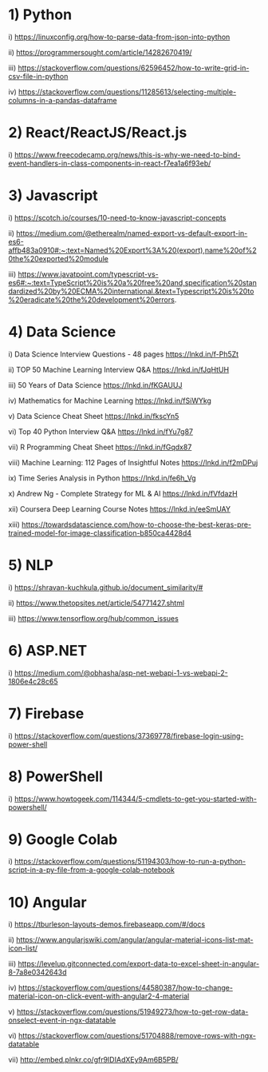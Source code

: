 # 1) Python

  i) https://linuxconfig.org/how-to-parse-data-from-json-into-python
  
 ii) https://programmersought.com/article/14282670419/
 
iii) https://stackoverflow.com/questions/62596452/how-to-write-grid-in-csv-file-in-python

 iv) https://stackoverflow.com/questions/11285613/selecting-multiple-columns-in-a-pandas-dataframe

# 2) React/ReactJS/React.js
   
   i) https://www.freecodecamp.org/news/this-is-why-we-need-to-bind-event-handlers-in-class-components-in-react-f7ea1a6f93eb/

# 3) Javascript
   
   i) https://scotch.io/courses/10-need-to-know-javascript-concepts
   
  ii) https://medium.com/@etherealm/named-export-vs-default-export-in-es6-affb483a0910#:~:text=Named%20Export%3A%20(export),name%20of%20the%20exported%20module
  
 iii) https://www.javatpoint.com/typescript-vs-es6#:~:text=TypeScript%20is%20a%20free%20and,specification%20standardized%20by%20ECMA%20international.&text=Typescript%20is%20to%20eradicate%20the%20development%20errors. 
  
# 4) Data Science

   i) Data Science Interview Questions - 48 pages
        https://lnkd.in/f-Ph5Zt

   ii) TOP 50 Machine Learning Interview Q&A
        https://lnkd.in/fJqHtUH

  iii) 50 Years of Data Science
        https://lnkd.in/fKGAUUJ

   iv) Mathematics for Machine Learning
        https://lnkd.in/fSiWYkg

   v)  Data Science Cheat Sheet
        https://lnkd.in/fkscYn5

   vi) Top 40 Python Interview Q&A
        https://lnkd.in/fYu7g87

  vii) R Programming Cheat Sheet
        https://lnkd.in/fGqdx87

 viii) Machine Learning: 112 Pages of Insightful Notes
        https://lnkd.in/f2mDPuj

   ix) Time Series Analysis in Python
         https://lnkd.in/fe6h_Vg

   x) Andrew Ng - Complete Strategy for ML & AI
       https://lnkd.in/fVfdazH

 xii) Coursera Deep Learning Course Notes
       https://lnkd.in/eeSmUAY 
       
xiii) https://towardsdatascience.com/how-to-choose-the-best-keras-pre-trained-model-for-image-classification-b850ca4428d4

# 5) NLP

  i) https://shravan-kuchkula.github.io/document_similarity/#
  
 ii) https://www.thetopsites.net/article/54771427.shtml
 
iii) https://www.tensorflow.org/hub/common_issues

# 6) ASP.NET

   i) https://medium.com/@obhasha/asp-net-webapi-1-vs-webapi-2-1806e4c28c65

# 7) Firebase

   i) https://stackoverflow.com/questions/37369778/firebase-login-using-power-shell
   
# 8) PowerShell

   i) https://www.howtogeek.com/114344/5-cmdlets-to-get-you-started-with-powershell/

# 9) Google Colab

   i) https://stackoverflow.com/questions/51194303/how-to-run-a-python-script-in-a-py-file-from-a-google-colab-notebook 

# 10) Angular

   i) https://tburleson-layouts-demos.firebaseapp.com/#/docs
   
  ii) https://www.angularjswiki.com/angular/angular-material-icons-list-mat-icon-list/
  
 iii) https://levelup.gitconnected.com/export-data-to-excel-sheet-in-angular-8-7a8e0342643d
 
  iv) https://stackoverflow.com/questions/44580387/how-to-change-material-icon-on-click-event-with-angular2-4-material
  
   v) https://stackoverflow.com/questions/51949273/how-to-get-row-data-onselect-event-in-ngx-datatable
   
  vi) https://stackoverflow.com/questions/51704888/remove-rows-with-ngx-datatable

 vii) http://embed.plnkr.co/gfr9IDIAdXEy9Am6B5PB/
